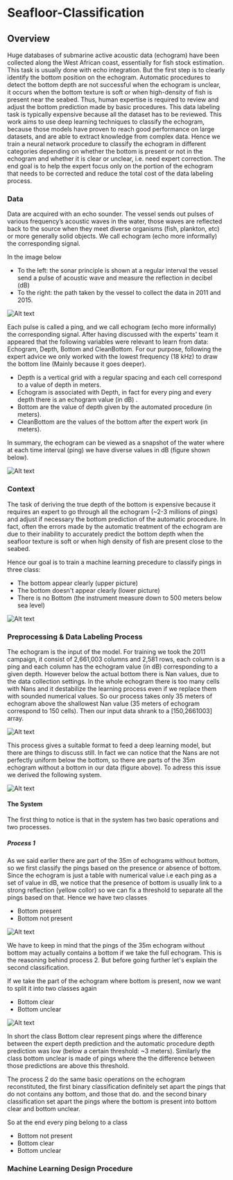 # Seafloor-Classification
## Overview

Huge databases of submarine active acoustic data (echogram) have been collected along the West African coast, 
essentially for fish stock estimation. This task is usually done with echo integration. But the first step is to clearly identify the bottom position on the echogram.  Automatic procedures to detect the bottom depth are not successful when the echogram is unclear, it occurs when the bottom texture is soft or when high-density of fish is present near the seabed. Thus, human expertise is required to review and adjust the bottom prediction made by basic procedures. This data labeling task is typically expensive because all the dataset has to be reviewed. This work aims to use deep learning techniques to classify the echogram, because those models have proven to reach good performance on large datasets, and are able to extract knowledge from complex data. Hence we train a neural network procedure to classify the echogram in different categories depending on whether the bottom is present or not in the echogram and whether it is clear or unclear, i.e. need expert correction. The end goal is to help the expert focus only on the portion of the echogram that needs to be corrected and reduce the total cost of the data labeling process.

### Data
Data are acquired with an echo sounder. The vessel sends out pulses of various frequency’s acoustic waves in the water, those waves are reflected back to the source when they meet diverse organisms (fish, plankton, etc) or more generally solid objects. We call echogram (echo more informally) the corresponding signal.

In the image below
* To the left: the sonar principle is shown at a regular interval the vessel send a pulse of acoustic wave and measure the
reflection in decibel (dB)
* To the right: the path taken by the vessel to collect the data in 2011 and 2015.

![Alt text](figures/sonar_campaings.png)

 Each pulse is called a ping, and we call echogram (echo more informally) the corresponding signal. After having discussed with the experts' team it appeared that the following variables were relevant to learn from data: Echogram, Depth, Bottom and CleanBottom. For our purpose, following the expert advice we only worked with the lowest frequency (18 kHz) to draw the bottom line (Mainly because it goes deeper). 

* Depth is a vertical grid with a regular spacing and each cell correspond to a value of depth in meters.
* Echogram is associated with Depth, in fact for every ping and every depth there is an echogram value (in dB) .
* Bottom are the value of depth given by the automated procedure (in meters).
* CleanBottom are the values of the bottom after the expert work (in meters).

In summary, the echogram can be viewed as a snapshot of the water where at each time interval (ping) we have diverse values in dB (figure shown below).

![Alt text](figures/echogram1.jpg)

### Context
The task of deriving the true depth of the bottom is expensive because it requires an expert to go through all the echogram (~2-3 millions of pings) and adjust if necessary the bottom prediction of the automatic procedure. In fact, often the errors made by the automatic treatment of the echogram are due to their inability to accurately predict the bottom depth when the seafloor texture is soft or when high density of fish are present close to the seabed.

Hence our goal is to train a machine learning precedure to classify pings in three class:
* The bottom appear clearly (upper picture) 
* The bottom doesn't appear clearly (lower picture)
* There is no Bottom (the instrument measure down to 500 meters below sea level)

![Alt text](figures/bottom_echo.png)

### Preprocessing & Data Labeling Process
The echogram is the input of the model. For training we took the 2011 campaign, it consist of 2,661,003 columns and 2,581 rows, each column is a ping and each column has the echogram value (in dB) corresponding to a given depth. However below the actual bottom there is Nan values, due to the data collection settings. In the whole echogram there is too many cells with Nans and it destabilize the learning process even if we replace them with sounded numerical values. So our process takes only 35 meters of echogram above the shallowest Nan value (35 meters of echogram correspond to 150 cells). Then our input data shrank to a [150,2661003] array.

![Alt text](figures/preprocessing.png)

This process gives a suitable format to feed a deep learning model, but there are things to discuss still. In fact we can notice that the Nans are not perfectly uniform below the bottom, so there are parts of the 35m echogram without a bottom in our data (figure above). To adress this issue we derived the following system.

![Alt text](figures/system.png)

#### The System
The first thing to notice is that in the system has two basic operations and two processes.


##### Process 1
As we said earlier there are part of the 35m of echograms without bottom, so we first classify the pings based on the presence or absence of bottom. Since the echogram is just a table with numerical value i.e each ping as a set of value in dB, we notice that the presence of bottom is usually link to a strong reflection (yellow collor) so we can fix a threshold to separate all the pings based on that. Hence we have two classes 
* Bottom present
* Bottom not present

![Alt text](figures/BinaryClassification1.png)

We have to keep in mind that the pings of the 35m echogram without bottom may actually contains a bottom if we take the full echogram. This is the reasoning behind process 2. But before going further let's explain the second classification.

If we take the part of the echogram where bottom is present, now we want to split it into two classes again
* Bottom clear
* Bottom unclear

![Alt text](figures/BinaryClassification2.png)

In short the class Bottom clear represent pings where the difference between the expert depth prediction and the automatic procedure depth prediction was low (below a certain threshold: ~3 meters). 
Similarly the class bottom unclear is made of pings where the the difference between those predictions are above this threshold.

The process 2 do the same basic operations on the echogram reconstituted, the first binary classification definitely set apart the pings that do not contains any bottom, and those that do. and the second binary classification set apart the pings where the bottom is present into bottom clear and bottom unclear.

So at the end every ping belong to a class
* Bottom not present
* Bottom clear
* Bottom unclear


### Machine Learning Design Procedure

